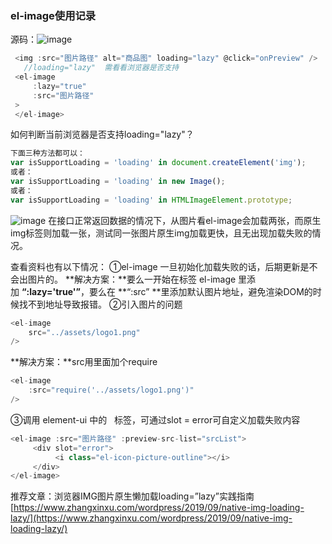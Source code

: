 ### el-image使用记录

源码：![image](https://i.loli.net/2021/03/20/cEOsx3q4bTW8kVz.png)

```javascript
 <img :src="图片路径" alt="商品图" loading="lazy" @click="onPreview" />
   //loading="lazy"  需看看浏览器是否支持
 <el-image
     :lazy="true"
     :src="图片路径"
 >
 </el-image>
```
如何判断当前浏览器是否支持loading="lazy"？
```javascript
下面三种方法都可以：
var isSupportLoading = 'loading' in document.createElement('img');
或者：
var isSupportLoading = 'loading' in new Image();
或者：
var isSupportLoading = 'loading' in HTMLImageElement.prototype;
```
![image](https://i.loli.net/2021/03/20/f7ilxckwJ3mDqFS.png)
在接口正常返回数据的情况下，从图片看el-image会加载两张，而原生img标签则加载一张，测试同一张图片原生img加载更快，且无出现加载失败的情况。


查看资料也有以下情况：
①el-image 一旦初始化加载失败的话，后期更新是不会出图片的。
**解决方案：**要么一开始在标签 el-image 里添加 **“:lazy='true'”**，要么在 **“:src” **里添加默认图片地址，避免渲染DOM的时候找不到地址导致报错。
②引入图片的问题
```javascript
<el-image
    src="../assets/logo1.png"
/>
```
**解决方案：**src用里面加个require
```javascript
<el-image
    :src="require('../assets/logo1.png')"
/>
```
③调用 element-ui 中的   标签，可通过slot = error可自定义加载失败内容
```javascript
<el-image :src="图片路径" :preview-src-list="srcList">
     <div slot="error">
          <i class="el-icon-picture-outline"></i>
     </div>
</el-image>
```
推荐文章：浏览器IMG图片原生懒加载loading=”lazy”实践指南
[https://www.zhangxinxu.com/wordpress/2019/09/native-img-loading-lazy/](https://www.zhangxinxu.com/wordpress/2019/09/native-img-loading-lazy/)
